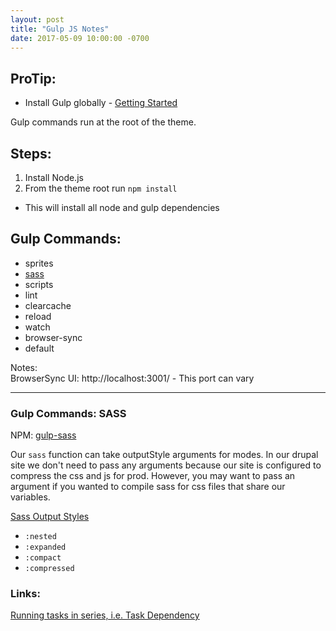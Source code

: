 ```yaml
---
layout: post
title: "Gulp JS Notes"
date: 2017-05-09 10:00:00 -0700
---
```


## ProTip:
- Install Gulp globally - [Getting Started](https://github.com/gulpjs/gulp/blob/master/docs/getting-started.md)

Gulp commands run at the root of the theme. 

## Steps:

1. Install Node.js
2. From the theme root run `npm install`  
- This will install all node and gulp dependencies

## Gulp Commands:
- sprites
- [sass](#gulp-commands-sass)
- scripts
- lint
- clearcache
- reload
- watch
- browser-sync
- default


Notes:  
BrowserSync UI: http://localhost:3001/  - This port can vary

---

### Gulp Commands: SASS
NPM: [gulp-sass](https://www.npmjs.com/package/gulp-sass)

Our `sass` function can take outputStyle arguments for modes. In our drupal site we don't need to pass any arguments because our site is configured to compress the css and js for prod. However, you may want to pass an argument if you wanted to compile sass for css files that share our variables.

[Sass Output Styles](https://web-design-weekly.com/2014/06/15/different-sass-output-styles/)
- `:nested`
- `:expanded`
- `:compact`
- `:compressed`

### Links:

<a href="https://github.com/gulpjs/gulp/blob/master/docs/recipes/running-tasks-in-series.md" target="_blank">Running tasks in series, i.e. Task Dependency</a>  
